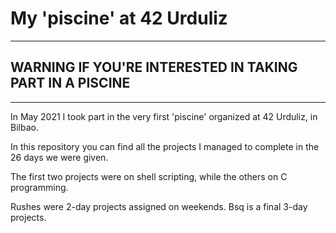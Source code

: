 # My 'piscine' at 42 Urduliz


---
## WARNING IF YOU'RE INTERESTED IN TAKING PART IN A PISCINE
---





In May 2021 I took part in the very first 'piscine' organized at 42 Urduliz, in Bilbao.

In this repository you can find all the projects I managed to complete in the 26 days we were given. 

The first two projects were on shell scripting, while the others on C programming.

Rushes were 2-day projects assigned on weekends. Bsq is a final 3-day projects.
